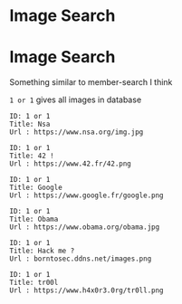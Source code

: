 # Image Search

# Image Search

Something similar to member-search I think

`1 or 1` gives all images in database

```
ID: 1 or 1 
Title: Nsa
Url : https://www.nsa.org/img.jpg

ID: 1 or 1 
Title: 42 !
Url : https://www.42.fr/42.png

ID: 1 or 1 
Title: Google
Url : https://www.google.fr/google.png

ID: 1 or 1 
Title: Obama
Url : https://www.obama.org/obama.jpg

ID: 1 or 1 
Title: Hack me ?
Url : borntosec.ddns.net/images.png

ID: 1 or 1 
Title: tr00l
Url : https://www.h4x0r3.0rg/tr0ll.png
```